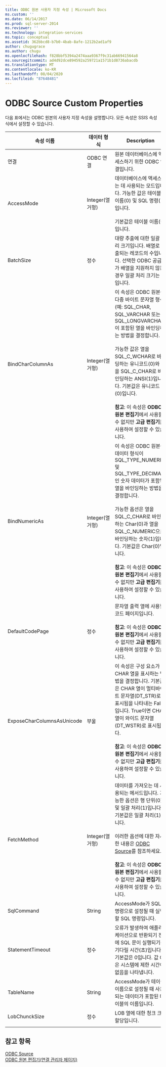 ```yaml
---
title: ODBC 원본 사용자 지정 속성 | Microsoft Docs
ms.custom: ''
ms.date: 06/14/2017
ms.prod: sql-server-2014
ms.reviewer: ''
ms.technology: integration-services
ms.topic: conceptual
ms.assetid: 362bbcd8-b7b0-4bab-8afe-1212b2ad1af9
author: chugugrace
ms.author: chugu
ms.openlocfilehash: f828bbf5394a2474aaa9367f9c31ab66941564a8
ms.sourcegitcommit: ad4d92dce894592a259721a1571b1d8736abacdb
ms.translationtype: MT
ms.contentlocale: ko-KR
ms.lasthandoff: 08/04/2020
ms.locfileid: "87648481"
---
```

# <a name="odbc-source-custom-properties"></a>ODBC Source Custom Properties
  다음 표에서는 ODBC 원본의 사용자 지정 속성을 설명합니다. 모든 속성은 SSIS 속성 식에서 설정할 수 있습니다.  
  
|속성 이름|데이터 형식|Description|  
|-------------------|---------------|-----------------|  
|연결|ODBC 연결|원본 데이터베이스에 액세스하기 위한 ODBC 연결입니다.|  
|AccessMode|Integer(열거형)|데이터베이스에 액세스하는 데 사용되는 모드입니다. 가능한 값은 테이블 이름(0) 및 SQL 명령(1)입니다.<br /><br /> 기본값은 테이블 이름(0)입니다.|  
|BatchSize|정수|대량 추출에 대한 일괄 처리 크기입니다. 배열로 추출되는 레코드의 수입니다. 선택한 ODBC 공급자가 배열을 지원하지 않는 경우 일괄 처리 크기는 1입니다.|  
|BindCharColumnAs|Integer(열거형)|이 속성은 ODBC 원본이 다중 바이트 문자열 형식(예: SQL_CHAR, SQL_VARCHAR 또는 SQL_LONGVARCHAR)이 포함된 열을 바인딩하는 방법을 결정합니다.<br /><br /> 가능한 값은 열을 SQL_C_WCHAR로 바인딩하는 유니코드(0)와 열을 SQL_C_CHAR로 바인딩하는 ANSI(1)입니다. 기본값은 유니코드(0)입니다.<br /><br /> **참고**: 이 속성은 **ODBC 원본 편집기**에서 사용할 수 없지만 **고급 편집기**를 사용하여 설정할 수 있습니다.|  
|BindNumericAs|Integer(열거형)|이 속성은 ODBC 원본이 데이터 형식이 SQL_TYPE_NUMERIC 및 SQL_TYPE_DECIMAL인 숫자 데이터가 포함된 열을 바인딩하는 방법을 결정합니다.<br /><br /> 가능한 옵션은 열을 SQL_C_CHAR로 바인딩하는 Char(0)과 열을 SQL_C_NUMERIC으로 바인딩하는 숫자(1)입니다. 기본값은 Char(0)입니다.<br /><br /> **참고**: 이 속성은 **ODBC 원본 편집기**에서 사용할 수 없지만 **고급 편집기**를 사용하여 설정할 수 있습니다.|  
|DefaultCodePage|정수|문자열 출력 열에 사용할 코드 페이지입니다.<br /><br /> **참고**: 이 속성은 **ODBC 원본 편집기**에서 사용할 수 없지만 **고급 편집기**를 사용하여 설정할 수 있습니다.|  
|ExposeCharColumnsAsUnicode|부울|이 속성은 구성 요소가 CHAR 열을 표시하는 방법을 결정합니다. 기본값은 CHAR 열이 멀티바이트 문자열(DT_STR)로 표시됨을 나타내는 False입니다. True이면 CHAR 열이 와이드 문자열(DT_WSTR)로 표시됩니다.<br /><br /> **참고**: 이 속성은 **ODBC 원본 편집기**에서 사용할 수 없지만 **고급 편집기**를 사용하여 설정할 수 있습니다.|  
|FetchMethod|Integer(열거형)|데이터를 가져오는 데 사용되는 메서드입니다. 가능한 옵션은 행 단위(0) 및 일괄 처리(1)입니다. 기본값은 일괄 처리(1)입니다.<br /><br /> 이러한 옵션에 대한 자세한 내용은 [ODBC Source](odbc-source.md)를 참조하세요.<br /><br /> **참고**: 이 속성은 **ODBC 원본 편집기**에서 사용할 수 없지만 **고급 편집기**를 사용하여 설정할 수 있습니다.|  
|SqlCommand|String|AccessMode가 SQL 명령으로 설정될 때 실행할 SQL 명령입니다.|  
|StatementTimeout|정수|오류가 발생하여 애플리케이션으로 반환되기 전에 SQL 문이 실행되기를 기다릴 시간(초)입니다. 기본값은 0입니다. 값 0은 시스템에 제한 시간이 없음을 나타냅니다.|  
|TableName|String|AccessMode가 테이블 이름으로 설정될 때 사용되는 데이터가 포함된 테이블의 이름입니다.|  
|LobChunckSize|정수|LOB 열에 대한 청크 크기 할당입니다.|  
||||  
  
## <a name="see-also"></a>참고 항목  
 [ODBC Source](odbc-source.md)   
 [ODBC 원본 편집기&#40;연결 관리자 페이지&#41;](../odbc-source-editor-connection-manager-page.md)  
  
  
